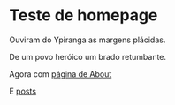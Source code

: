 # Teste de homepage

Ouviram do Ypiranga as margens plácidas.

De um povo heróico um brado retumbante.

Agora com [página de About](/about)

E [posts](/posts)

